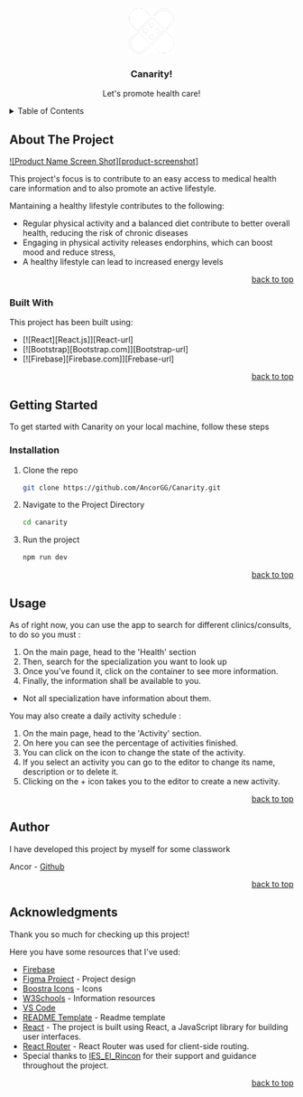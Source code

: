 <div align="center">
  <a href="https://github.com/AncorGG/Canarity.git">
    <img src="/public/icons/logo-white.png" alt="Logo" width="80" height="80">
  </a>

  <h3 align="center">Canarity!</h3>

  <p align="center">
    Let's promote health care!
  </p>
</div>

<!-- TABLE OF CONTENTS -->
<details>
  <summary>Table of Contents</summary>
  <ol>
    <li>
      <a href="#about-the-project">About The Project</a>
      <ul>
        <li><a href="#built-with">Built With</a></li>
      </ul>
    </li>
    <li>
      <a href="#getting-started">Getting Started</a>
      <ul>
        <li><a href="#installation">Installation</a></li>
      </ul>
    </li>
    <li><a href="#usage">Usage</a></li>
    <li><a href="#author">Author</a></li>
    <li><a href="#acknowledgments">Acknowledgments</a></li>
  </ol>
</details>

<!-- ABOUT THE PROJECT -->

## About The Project

[![Product Name Screen Shot][product-screenshot]](https://example.com)

This project's focus is to contribute to an easy access to medical health care information and to also promote an active lifestyle.

Mantaining a healthy lifestyle contributes to the following:

- Regular physical activity and a balanced diet contribute to better overall health, reducing the risk of chronic diseases
- Engaging in physical activity releases endorphins, which can boost mood and reduce stress,
- A healthy lifestyle can lead to increased energy levels

<p align="right"><a href="#readme-top">back to top</a></p>


### Built With

This project has been built using:

- [![React][React.js]][React-url]
- [![Bootstrap][Bootstrap.com]][Bootstrap-url]
- [![Firebase][Firebase.com]][Frebase-url]

<p align="right"><a href="#readme-top">back to top</a></p>


## Getting Started

To get started with Canarity on your local machine, follow these steps

### Installation

1. Clone the repo
   ```sh
   git clone https://github.com/AncorGG/Canarity.git
   ```
2. Navigate to the Project Directory
   ```sh
   cd canarity
   ```
3. Run the project
   ```sh
   npm run dev
   ```

<p align="right"><a href="#readme-top">back to top</a></p>

## Usage

As of right now, you can use the app to search for different clinics/consults, to do so you must :
1.  On the main page, head to the 'Health' section
2.  Then, search for the specialization you want to look up
3.  Once you've found it, click on the container to see more information.
4.  Finally, the information shall be available to you.

* Not all specialization have information about them.

You may also create a daily activity schedule :
1.  On the main page, head to the 'Activity' section.
2.  On here you can see the percentage of activities finished.
3.  You can click on the icon to change the state of the activity.
4.  If you select an activity you can go to the editor to change its name, description or to delete it.
5.  Clicking on the + icon takes you to the editor to create a new activity.

<p align="right"><a href="#readme-top">back to top</a></p>

## Author

I have developed this project by myself for some classwork

Ancor - [Github](https://github.com/AncorGG)

<p align="right"><a href="#readme-top">back to top</a></p>

## Acknowledgments

Thank you so much for checking up this project!

Here you have some resources that I've used:

- [Firebase](https://firebase.google.com/?hl=es)
- [Figma Project](https://www.figma.com/file/BUvGAkha8sdOpJB1d4ZuVZ/Canarity!?type=design&node-id=0%3A1&mode=design&t=U6ha5OEjohXUHUt1-1) - Project design
- [Boostra Icons](https://icons.getbootstrap.com) - Icons
- [W3Schools](https://www.w3schools.com) - Information resources
- [VS Code](https://code.visualstudio.com)
- [README Template](https://github.com/othneildrew/Best-README-Template/blob/master/README.md) - Readme template
- [React](https://reactjs.org) - The project is built using React, a JavaScript library for building user interfaces.
- [React Router](https://reactrouter.com) - React Router was used for client-side routing.
- Special thanks to [IES_El_Rincon](https://www3.gobiernodecanarias.org/medusa/edublog/ieselrincon/) for their support and guidance throughout the project.

<p align="right"><a href="#readme-top">back to top</a></p>